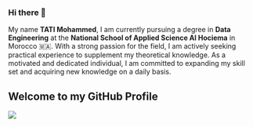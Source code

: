 ### Hi there 👋

My name <b>TATI Mohammed</b>, I am currently pursuing a degree in <b>Data Engineering</b> at the <b>National School of Applied Science Al Hociema</b> in Morocco 🇲🇦. With a strong passion for the field, I am actively seeking practical experience to supplement my theoretical knowledge. As a motivated and dedicated individual, I am committed to expanding my skill set and acquiring new knowledge on a daily basis.


## Welcome to my GitHub Profile
![](https://komarev.com/ghpvc/?username=tati2002med&color=orange)
